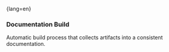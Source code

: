 {lang=en}
### Documentation Build

Automatic build process that collects artifacts into a consistent documentation.

